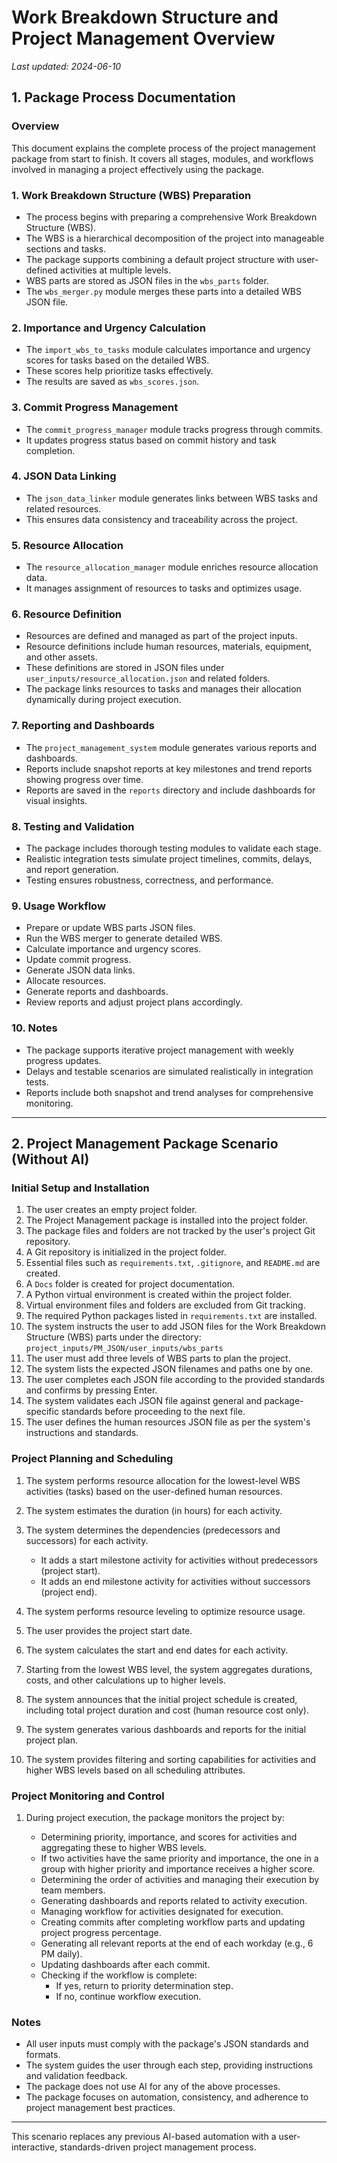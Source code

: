 # Work Breakdown Structure and Project Management Overview

*Last updated: 2024-06-10*

## 1. Package Process Documentation

### Overview

This document explains the complete process of the project management package from start to finish. It covers all stages, modules, and workflows involved in managing a project effectively using the package.

### 1. Work Breakdown Structure (WBS) Preparation

- The process begins with preparing a comprehensive Work Breakdown Structure (WBS).
- The WBS is a hierarchical decomposition of the project into manageable sections and tasks.
- The package supports combining a default project structure with user-defined activities at multiple levels.
- WBS parts are stored as JSON files in the `wbs_parts` folder.
- The `wbs_merger.py` module merges these parts into a detailed WBS JSON file.

### 2. Importance and Urgency Calculation

- The `import_wbs_to_tasks` module calculates importance and urgency scores for tasks based on the detailed WBS.
- These scores help prioritize tasks effectively.
- The results are saved as `wbs_scores.json`.

### 3. Commit Progress Management

- The `commit_progress_manager` module tracks progress through commits.
- It updates progress status based on commit history and task completion.

### 4. JSON Data Linking

- The `json_data_linker` module generates links between WBS tasks and related resources.
- This ensures data consistency and traceability across the project.

### 5. Resource Allocation

- The `resource_allocation_manager` module enriches resource allocation data.
- It manages assignment of resources to tasks and optimizes usage.

### 6. Resource Definition

- Resources are defined and managed as part of the project inputs.
- Resource definitions include human resources, materials, equipment, and other assets.
- These definitions are stored in JSON files under `user_inputs/resource_allocation.json` and related folders.
- The package links resources to tasks and manages their allocation dynamically during project execution.

### 7. Reporting and Dashboards

- The `project_management_system` module generates various reports and dashboards.
- Reports include snapshot reports at key milestones and trend reports showing progress over time.
- Reports are saved in the `reports` directory and include dashboards for visual insights.

### 8. Testing and Validation

- The package includes thorough testing modules to validate each stage.
- Realistic integration tests simulate project timelines, commits, delays, and report generation.
- Testing ensures robustness, correctness, and performance.

### 9. Usage Workflow

- Prepare or update WBS parts JSON files.
- Run the WBS merger to generate detailed WBS.
- Calculate importance and urgency scores.
- Update commit progress.
- Generate JSON data links.
- Allocate resources.
- Generate reports and dashboards.
- Review reports and adjust project plans accordingly.

### 10. Notes

- The package supports iterative project management with weekly progress updates.
- Delays and testable scenarios are simulated realistically in integration tests.
- Reports include both snapshot and trend analyses for comprehensive monitoring.

---

## 2. Project Management Package Scenario (Without AI)

### Initial Setup and Installation

1. The user creates an empty project folder.
2. The Project Management package is installed into the project folder.
3. The package files and folders are not tracked by the user's project Git repository.
4. A Git repository is initialized in the project folder.
5. Essential files such as `requirements.txt`, `.gitignore`, and `README.md` are created.
6. A `Docs` folder is created for project documentation.
7. A Python virtual environment is created within the project folder.
8. Virtual environment files and folders are excluded from Git tracking.
9. The required Python packages listed in `requirements.txt` are installed.
10. The system instructs the user to add JSON files for the Work Breakdown Structure (WBS) parts under the directory:  
    `project_inputs/PM_JSON/user_inputs/wbs_parts`
11. The user must add three levels of WBS parts to plan the project.
12. The system lists the expected JSON filenames and paths one by one.
13. The user completes each JSON file according to the provided standards and confirms by pressing Enter.
14. The system validates each JSON file against general and package-specific standards before proceeding to the next file.
15. The user defines the human resources JSON file as per the system's instructions and standards.

### Project Planning and Scheduling

1. The system performs resource allocation for the lowest-level WBS activities (tasks) based on the user-defined human resources.
2. The system estimates the duration (in hours) for each activity.
3. The system determines the dependencies (predecessors and successors) for each activity.

   - It adds a start milestone activity for activities without predecessors (project start).
   - It adds an end milestone activity for activities without successors (project end).

4. The system performs resource leveling to optimize resource usage.
5. The user provides the project start date.
6. The system calculates the start and end dates for each activity.
7. Starting from the lowest WBS level, the system aggregates durations, costs, and other calculations up to higher levels.
8. The system announces that the initial project schedule is created, including total project duration and cost (human resource cost only).
9. The system generates various dashboards and reports for the initial project plan.
10. The system provides filtering and sorting capabilities for activities and higher WBS levels based on all scheduling attributes.

### Project Monitoring and Control

1. During project execution, the package monitors the project by:

   - Determining priority, importance, and scores for activities and aggregating these to higher WBS levels.
   - If two activities have the same priority and importance, the one in a group with higher priority and importance receives a higher score.
   - Determining the order of activities and managing their execution by team members.
   - Generating dashboards and reports related to activity execution.
   - Managing workflow for activities designated for execution.
   - Creating commits after completing workflow parts and updating project progress percentage.
   - Generating all relevant reports at the end of each workday (e.g., 6 PM daily).
   - Updating dashboards after each commit.
   - Checking if the workflow is complete:
     - If yes, return to priority determination step.
     - If no, continue workflow execution.

### Notes

- All user inputs must comply with the package's JSON standards and formats.
- The system guides the user through each step, providing instructions and validation feedback.
- The package does not use AI for any of the above processes.
- The package focuses on automation, consistency, and adherence to project management best practices.

---

This scenario replaces any previous AI-based automation with a user-interactive, standards-driven project management process.
